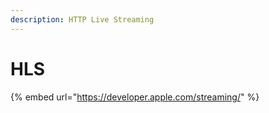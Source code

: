 ```yaml
---
description: HTTP Live Streaming
---
```


# HLS

{% embed url="https://developer.apple.com/streaming/" %}



